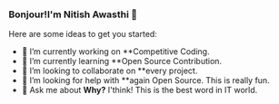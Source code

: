 ### Bonjour!I'm Nitish Awasthi 👋

Here are some ideas to get you started:

- 🔭 I’m currently working on **Competitive Coding.
- 🌱 I’m currently learning **Open Source Contribution.
- 👯 I’m looking to collaborate on **every project.
- 🤔 I’m looking for help with **again Open Source. This is really fun.
- 💬 Ask me about **Why?** I'think! This is the best word in IT world.
<!--⚡ Fun fact: Create a new repository with same as github username.
https://github-readme-stats.vercel.app/api?username=Nitish-Awasthi&&show_icons=true&title_color=ffffff&icon_color=bb2acf&text_color=daf7dc&bg_color=151515-->

